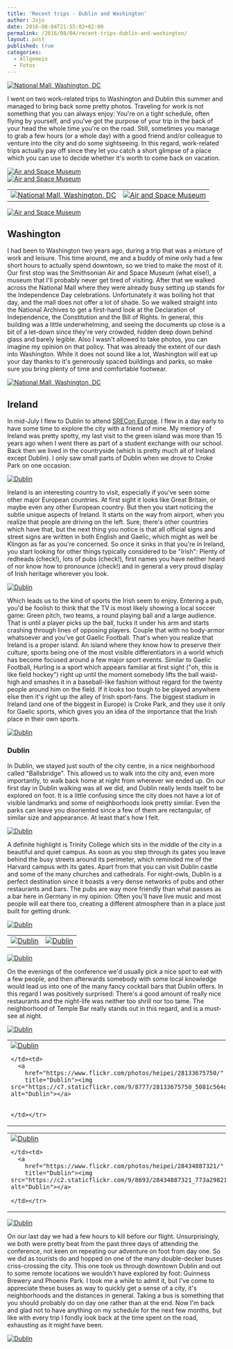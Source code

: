 ```yaml
---
title: 'Recent trips - Dublin and Washington'
author: Jojo
date: 2016-08-04T21:55:02+02:00
permalink: /2016/08/04/recent-trips-dublin-and-washington/
layout: post
published: true
categories:
  - Allgemein
  - Fotos
---
```


<div class="img aligncenter">
<a href="https://www.flickr.com/photos/heipei/28086161395/" title="National Mall, Washington, DC"><img
src="https://c4.staticflickr.com/8/7388/28086161395_9dccd34ac5_b.jpg" alt="National Mall, Washington, DC"></a>
</div>

I went on two work-related trips to Washington and Dublin this summer and managed to bring back some pretty photos.
Traveling for work is not something that you can always enjoy: You're on a tight schedule, often flying by yourself, and
you've got the purpose of your trip in the back of your head the whole time you're on the road. Still, sometimes you
manage to grab a few hours (or a whole day) with a good friend and/or colleague to venture into the city and do some
sightseeing. In this regard, work-related trips actually pay off since they let you catch a short glimpse of a place
which you can use to decide whether it's worth to come back on vacation.

<div class="img aligncenter">
  <div>
  <a href="https://www.flickr.com/photos/heipei/28013090415/" title="Air and Space Museum"><img src="https://c8.staticflickr.com/8/7357/28013090415_4cba8f201a_b.jpg" alt="Air and Space Museum"></a>
  </div>
  <div>
    <a href="https://www.flickr.com/photos/heipei/27964915325/" title="Air and Space Museum"><img src="https://c6.staticflickr.com/8/7337/27964915325_e28af59fc2_b.jpg" alt="Air and Space Museum"></a>
  </div>
  <div>
    <table>
    <tr><td>
    <a href="https://www.flickr.com/photos/heipei/27983801562/" title="National Mall, Washington, DC"><img src="https://c3.staticflickr.com/8/7287/27983801562_3b916edbc7_c.jpg" alt="National Mall, Washington, DC"></a>
    </td><td>
    <a href="https://www.flickr.com/photos/heipei/27399589543/" title="Air and Space Museum"><img src="https://c8.staticflickr.com/8/7725/27399589543_6ddc62d0dc_c.jpg" alt="Air and Space Museum"></a>
    </td></tr>
    </table>
  </div>
  <div>
    <a href="https://www.flickr.com/photos/heipei/27351497463/" title="Air and Space Museum"><img src="https://c8.staticflickr.com/8/7400/27351497463_5434799365_b.jpg" alt="Air and Space Museum"></a>
  </div>
</div>

## Washington
I had been to Washington two years ago, during a trip that was a mixture of work and leisure. This time around, me and
a buddy of mine only had a few short hours to actually spend downtown, so we tried to make the most of it.  Our first
stop was the Smithsonian Air and Space Museum (what else!), a museum that I'll probably never get tired of visiting.
After that we walked across the National Mall where they were already busy setting up stands for the Independence Day
celebrations. Unfortunately it was boiling hot that day, and the mall does not offer a lot of shade. So we walked
straight into the National Archives to get a first-hand look at the Declaration of Independence, the Constitution and
the Bill of Rights. In general, this building was a little underwhelming, and seeing the documents up close is a bit of
a let-down since they're very crowded, hidden deep down behind glass and barely legible. Also I wasn't allowed to take
photos, you can imagine my opinion on that policy. That was already the extent of our dash into Washington. While it
does not sound like a lot, Washington will eat up your day thanks to it's generously spaced buildings and parks, so
make sure you bring plenty of time and comfortable footwear.

<div class="img aligncenter">
<a href="https://www.flickr.com/photos/heipei/27983799562/" title="National Mall, Washington, DC"><img src="https://c3.staticflickr.com/8/7457/27983799562_ee7331bbd6_b.jpg" alt="National Mall, Washington, DC"></a> 
</div>

## Ireland

In mid-July I flew to Dublin to attend [SRECon Europe](https://srecon16europe.sched.org/). I flew in a day early to
have some time to explore the city with a friend of mine. My memory of Ireland was pretty spotty, my last visit to the
green island was more than 15 years ago when I went there as part of a student exchange with our school. Back then we
lived in the countryside (which is pretty much all of Ireland except Dublin). I only saw small parts of Dublin when
we drove to Croke Park on one occasion.

<div class="img aligncenter">
<a href="https://www.flickr.com/photos/heipei/28309077190/" title="Dublin"><img src="https://c7.staticflickr.com/8/7498/28309077190_e2c39da795_b.jpg" alt="Dublin"></a>
</div>

Ireland is an interesting country to visit, especially if you've seen some other major European countries. At first
sight it looks like Great Britain, or maybe even any other European country. But then you start noticing the
subtle unique aspects of Ireland. It starts on the way from airport, when you realize that people are driving on the
left. Sure, there's other countries which have that, but the next thing you notice is that all official signs and street
signs are written in both English and Gaelic, which might as well be Klingon as far as you're concerned. So once it
sinks in that you're in Ireland, you start looking for other things typically considered to be "Irish": Plenty of
redheads (check!), lots of pubs (check!), first names you have neither heard of nor know how to pronounce
(check!) and in general a very proud display of Irish heritage wherever you look.

<div class="img aligncenter">
  <a
    href="https://www.flickr.com/photos/heipei/28292366992/"
    title="Dublin"><img src="https://c1.staticflickr.com/9/8293/28292366992_3bb32c5698_b.jpg" alt="Dublin"></a>
</div>

Which leads us to the kind of sports the Irish seem to enjoy. Entering a pub, you'd be foolish to think that the TV is
most likely showing a local soccer game: Green pitch, two teams, a round playing ball and a large audience. That is
until a player picks up the ball, tucks it under his arm and starts crashing through lines of opposing players. Couple
that with no body-armor whatsoever and you've got Gaelic Football. That's
when you realize that Ireland is a proper island. An island where they know how to preserve their culture, sports being
one of the most visible differentiators in a world which has become focused around a few major sport events. Similar to
Gaelic Football, Hurling is a sport which appears familiar at first sight ("oh, this is like field hockey") right up
until the moment somebody lifts the ball waist-high and smashes it in a baseball-like fashion without regard for the
twenty people around him on the field. If it looks too tough to be played anywhere else then it's right up the alley of
Irish sport-fans. The biggest stadium in Ireland (and one of the biggest in Europe) is Croke Park, and they use it only
for Gaelic sports, which gives you an idea of the importance that the Irish place in their own sports.

<div class="img aligncenter">
  <a
    href="https://www.flickr.com/photos/heipei/28414454366/"
    title="Dublin"><img src="https://c7.staticflickr.com/9/8028/28414454366_b3bc8b5400_b.jpg" alt="Dublin"></a>
</div>

### Dublin

In Dublin, we stayed just south of the city centre, in a nice neighborhood called "Ballsbridge". This allowed us to walk
into the city and, even more importantly, to walk back home at night from wherever we ended up. On our first day in
Dublin walking was all we did, and Dublin really lends itself to be explored on foot. It is a little confusing since the city
does not have a lot of visible landmarks and some of neighborhoods look pretty similar. Even the parks can leave you
disoriented since a few of them are rectangular, of similar size and appearance. At least that's how I felt.

<div class="img aligncenter">
<a
  href="https://www.flickr.com/photos/heipei/28649559496/"
  title="Dublin"><img src="https://c1.staticflickr.com/9/8641/28649559496_02762c852c_b.jpg" alt="Dublin"></a>
</div>

A definite highlight is Trinity College which sits in the middle of the city in a beautiful and quiet campus. As soon as
you step through its gates you leave behind the busy streets around its perimeter, which reminded me of the Harvard
campus with its gates. Apart from that you can visit Dublin castle and some of the many churches and cathedrals. For
night-owls, Dublin is a perfect destination since it boasts a very dense networks of pubs and other restaurants and
bars. The pubs are way more friendly than what passes as a bar here in Germany in my opinion: Often you'll have live
music and most people will eat there too, creating a different atmosphere than in a place just built for getting drunk.

<div class="img aligncenter">
  <div>
    <a
      href="https://www.flickr.com/photos/heipei/28515069141/"
      title="Dublin"><img src="https://c6.staticflickr.com/9/8574/28515069141_49046b1756_b.jpg" alt="Dublin"></a>
  </div>
  <div>
    <table>
      <tr><td>
          <a
            href="https://www.flickr.com/photos/heipei/28292361662/"
            title="Dublin"><img src="https://c7.staticflickr.com/8/7731/28292361662_d2935ba5d9.jpg" alt="Dublin"></a>
      </td><td>
        <a
          href="https://www.flickr.com/photos/heipei/28454347796/"
          title="Dublin"><img src="https://c5.staticflickr.com/9/8605/28454347796_65e5464427.jpg" alt="Dublin"></a>
      </td></tr>
    </table>
  </div>
  <div>
    <a
      href="https://www.flickr.com/photos/heipei/27897135593/"
      title="Dublin"><img src="https://c2.staticflickr.com/9/8599/27897135593_9d8beeca52_b.jpg" alt="Dublin"></a>
  </div>
</div>

On the evenings of the conference we'd usually pick a nice spot to eat with a few people, and then afterwards somebody
with some local knowledge would lead us into one of the many fancy cocktail bars that Dublin offers. In this regard I
was positively surprised: There's a good amount of really nice restaurants and the night-life was neither too shrill nor
too tame. The neighborhood of Temple Bar really stands out in this regard, and is a must-see at night.

<div class="img aligncenter">
<div>
  <a
    href="https://www.flickr.com/photos/heipei/28229399710/"
    title="Dublin"><img src="https://c7.staticflickr.com/9/8630/28229399710_97dd5f41b9_b.jpg" alt="Dublin"></a>
</div>

<div>
  <table>
    <tr><td>
<a
  href="https://www.flickr.com/photos/heipei/27830089624/"
  title="Dublin"><img src="https://c1.staticflickr.com/9/8614/27830089624_b6e46a9cf3_c.jpg" alt="Dublin"></a>

    </td><td>
      <a
        href="https://www.flickr.com/photos/heipei/28133675750/"
        title="Dublin"><img src="https://c7.staticflickr.com/9/8777/28133675750_5081c564de_c.jpg" alt="Dublin"></a>


    </td></tr>
  </table>
</div>
<div>
  <table>
    <tr><td>
        <a
          href="https://www.flickr.com/photos/heipei/27800428213/"
          title="Dublin"><img src="https://c6.staticflickr.com/9/8695/27800428213_fdd78a8c1a.jpg" alt="Dublin"></a>

    </td><td>
      <a
        href="https://www.flickr.com/photos/heipei/28434887321/"
        title="Dublin"><img src="https://c2.staticflickr.com/9/8693/28434887321_773a298218.jpg" alt="Dublin"></a>

    </td></tr>
  </table>
</div>

<div>
  <a
    href="https://www.flickr.com/photos/heipei/28554981181/"
    title="Dublin"><img src="https://c6.staticflickr.com/9/8849/28554981181_3b429979fc_b.jpg" alt="Dublin"></a>

</div>
</div>

On our last day we had a few hours to kill before our flight. Unsurprisingly, we both were pretty beat from the past
three days of attending the conference, not keen on repeating our adventure on foot from day one. So we did as tourists
do and hopped on one of the many double-decker buses criss-crossing the city. This one took us through downtown Dublin
and out to some remote locations we wouldn't have explored by foot: Guinness Brewery and Phoenix Park. I took me a while
to admit it, but I've come to appreciate these buses as way to quickly get a sense of a city, it's neighborhoods and the
distances in general. Taking a bus is something that you should probably do on day one rather than at the end. Now I'm
back and glad not to have anything on my schedule for the next few months, but like with every trip I fondly look back
at the time spent on the road, exhausting as it might have been.

<div class="img aligncenter">
  <a
    href="https://www.flickr.com/photos/heipei/28292367542/"
    title="Dublin"><img src="https://c7.staticflickr.com/9/8360/28292367542_48657bde35_b.jpg" alt="Dublin"></a>
</div>
